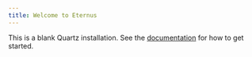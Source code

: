 ```yaml
---
title: Welcome to Eternus
---
```


This is a blank Quartz installation.
See the [documentation](https://quartz.jzhao.xyz) for how to get started.
